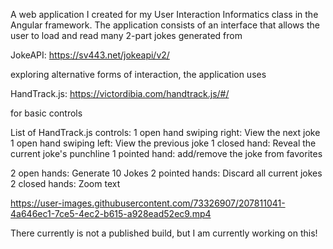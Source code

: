 A web application I created for my User Interaction Informatics class in the Angular framework.
The application consists of an interface that allows the user to load and read many 2-part jokes generated from 

JokeAPI: https://sv443.net/jokeapi/v2/

exploring alternative forms of interaction, the application uses

HandTrack.js: https://victordibia.com/handtrack.js/#/

for basic controls


List of HandTrack.js controls:
1 open hand swiping right: View the next joke
1 open hand swiping left: View the previous joke
1 closed hand: Reveal the current joke's punchline
1 pointed hand: add/remove the joke from favorites

2 open hands: Generate 10 Jokes
2 pointed hands: Discard all current jokes
2 closed hands: Zoom text


https://user-images.githubusercontent.com/73326907/207811041-4a646ec1-7ce5-4ec2-b615-a928ead52ec9.mp4

There currently is not a published build, but I am currently working on this!
